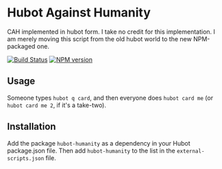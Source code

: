 # Hubot Against Humanity

CAH implemented in hubot form. I take no credit for this implementation. I am merely moving this script from the old hubot world to the new NPM-packaged one.

[![Build Status](https://travis-ci.org/jakswa/hubot-humanity.png)](https://travis-ci.org/jakswa/hubot-humanity) [![NPM version](https://badge.fury.io/js/hubot-codinglove.png)](http://badge.fury.io/js/hubot-codinglove)

## Usage

Someone types `hubot q card`, and then everyone does `hubot card me` (or `hubot card me 2`, if it's a take-two).

## Installation

Add the package `hubot-humanity` as a dependency in your Hubot package.json file. Then add `hubot-humanity` to the list in the `external-scripts.json` file.
